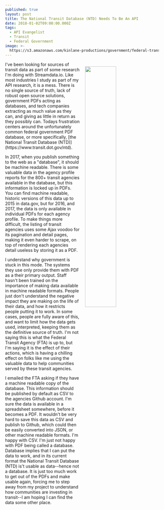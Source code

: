 ```yaml
---
published: true
layout: post
title: The National Transit Database (NTD) Needs To Be An API
date: 2018-01-02T09:00:00.000Z
tags:
  - API Evangelist
  - Transit
  - Federal Government
image: >-
  https://s3.amazonaws.com/kinlane-productions/government/federal-transit-agency/the-national-transit-database.png
---
```

<p><img src="https://s3.amazonaws.com/kinlane-productions/government/federal-transit-agency/the-national-transit-database.png" align="right" width="45%" style="padding: 15px;" /></p>I've been looking for sources of transit data as part of some research I'm doing with Streamdata.io. Like most industries I study as part of my API research, it is a mess. There is no single source of truth, lack of robust open source solutions, government PDFs acting as databases, and tech companies extracting as much value as they can, and giving as little in return as they possibly can. Todays frustration centers around the unfortunately common federal government PDF database, or more specifically, [the National Transit Database (NTD)](https://www.transit.dot.gov/ntd).

In 2017, when you publish something to the web as a "database", it should be machine readable. There is some valuable data in the agency profile reports for the 800+ transit agencies available in the database, but this information is locked up in PDFs. You can find machine readable, historic versions of this data up to 2015 in data.gov, but for 2016, and 2017, the data is only available in individual PDFs for each agency profile. To make things more difficult, the listing of transit agencies uses some Ajax voodoo for its pagination and detail pages, making it even harder to scrape, on top of rendering each agencies detail useless by storing it as a PDF.

I understand why government is stuck in this mode. The systems they use only provide them with PDF as a their primary output. Staff hasn't been trained on the importance of making data available in machine readable formats. People just don't understand the negative impact they are making on the life of their data, and how it restricts people putting it to work. In some cases, people are fully aware of this, and want to limit how the data gets used, interpreted, keeping them as the definitive source of truth. I'm not saying this is what the Federal Transit Agency (FTA) is up to, but I'm saying it is the effect of their actions, which is having a chilling effect on folks like me using the valuable data to help communities served by these transit agencies.

I emailed the FTA asking if they have a machine readable copy of the database. This information should be published by default as CSV to the agencies Github account. I'm sure the data is available in a spreadsheet somewhere, before it becomes a PDF. It wouldn't be very hard to save this data as CSV and publish to Github, which could then be easily converted into JSON, or other machine readable formats. I'm happy with CSV. I'm just not happy with PDF being called a database. Database implies that I can put the data to work, and in its current format the National Transit Database (NTD) is't usable as data--hence not a database. It is just too much work to get out of the PDFs and make usable again, forcing me to step away from my project to understand how communities are investing in transit--I am hoping I can find the data some other place.
